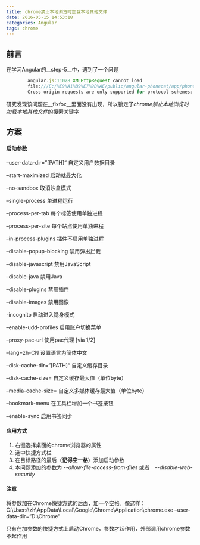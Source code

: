 ```yaml
---
title: chrome禁止本地浏览时加载本地其他文件
date: 2016-05-15 14:53:18
categories: Angular
tags: chrome
---
```


前言
---
在学习Angular的__step-5__中，遇到了一个问题
```js
        angular.js:11028 XMLHttpRequest cannot load
        file:///E:/%E9%A1%B9%E7%9B%AE/public/angular-phonecat/app/phones/phones.json.
        Cross origin requests are only supported for protocol schemes: http, data, chrome, chrome-extension, https, chrome-extension-resource.
```

研究发现该问题在__fixfox__里面没有出现，所以锁定了*chrome禁止本地浏览时加载本地其他文件*的搜索关键字

方案
---
#### 启动参数
–user-data-dir=”[PATH]“  自定义用户数据目录

–start-maximized                启动就最大化
<!-- more -->
–no-sandbox                         取消沙盒模式

–single-process                    单进程运行

–process-per-tab                 每个标签使用单独进程

–process-per-site                每个站点使用单独进程

–in-process-plugins            插件不启用单独进程

–disable-popup-blocking 禁用弹出拦截

–disable-javascript             禁用JavaScript

–disable-java                         禁用Java

–disable-plugins                   禁用插件

–disable-images                   禁用图像

-incognito                               启动进入隐身模式

–enable-udd-profiles        启用账户切换菜单

–proxy-pac-url                   使用pac代理 [via 1/2]

–lang=zh-CN                        设置语言为简体中文

–disk-cache-dir=”[PATH]“ 自定义缓存目录

–disk-cache-size=              自定义缓存最大值（单位byte）

–media-cache-size=         自定义多媒体缓存最大值（单位byte）

–bookmark-menu              在工具栏增加一个书签按钮

–enable-sync                       启用书签同步

#### 应用方式
1. 右键选择桌面的chrome浏览器的属性
2. 选中快捷方式栏
3. 在目标路径的最后（__记得空一格__）添加启动参数
4. 本问题添加的参数为 *--allow-file-access-from-files*     或者　*--disable-web-security*

#### 注意
将参数加在Chrome快捷方式的后面，加一个空格。像这样：C:\Users\zh\AppData\Local\Google\Chrome\Application\chrome.exe –user-data-dir=”D:\Chrome”

只有在加参数的快捷方式上启动Chrome，参数才起作用，外部调用chrome参数不起作用
